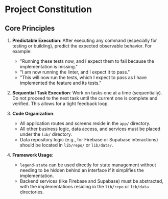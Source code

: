 # Project Constitution

## Core Principles

1.  **Predictable Execution**: After executing any command (especially for testing or building), predict the expected observable behavior. For example:
    *   "Running these tests now, and I expect them to fail because the implementation is missing."
    *   "I am now running the linter, and I expect it to pass."
    *   "This will now run the tests, which I expect to pass as I have implemented the feature and its tests."

2.  **Sequential Task Execution**: Work on tasks one at a time (sequentially). Do not proceed to the next task until the current one is complete and verified. This allows for a tight feedback loop.

3.  **Code Organization**:
    *   All application routes and screens reside in the `app/` directory.
    *   All other business logic, data access, and services must be placed under the `lib/` directory.
    *   Data repository logic (e.g., for Firebase or Supabase interactions) should be located in `lib/repo/` or `lib/data/`.

4.  **Framework Usage**:
    *   `legend-state` can be used directly for state management without needing to be hidden behind an interface if it simplifies the implementation.
    *   Backend services (like Firebase and Supabase) must be abstracted, with the implementations residing in the `lib/repo` or `lib/data` directories.

